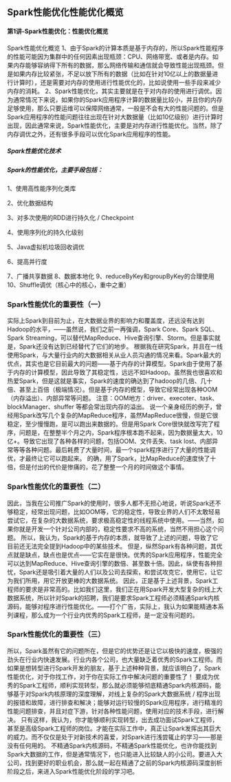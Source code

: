 ## Spark性能优化性能优化概览#### 第1讲-Spark性能优化：性能优化概览Spark性能优化概览1、由于Spark的计算本质是基于内存的，所以Spark性能程序的性能可能因为集群中的任何因素出现瓶颈：CPU、网络带宽、或者是内存。如果内存能够容纳得下所有的数据，那么网络传输和通信就会导致性能出现瓶颈。但是如果内存比较紧张，不足以放下所有的数据（比如在针对10亿以上的数据量进行计算时），还是需要对内存的使用进行性能优化的，比如说使用一些手段来减少内存的消耗。2、Spark性能优化，其实主要就是在于对内存的使用进行调优。因为通常情况下来说，如果你的Spark应用程序计算的数据量比较小，并且你的内存足够使用，那么只要运维可以保障网络通常，一般是不会有大的性能问题的。但是Spark应用程序的性能问题往往出现在针对大数据量（比如10亿级别）进行计算时出现，因此通常来说，Spark性能优化，主要是对内存进行性能优化。当然，除了内存调优之外，还有很多手段可以优化Spark应用程序的性能。##### Spark性能优化技术##### Spark的性能优化，主要手段包括：1、使用高性能序列化类库2、优化数据结构3、对多次使用的RDD进行持久化 / Checkpoint4、使用序列化的持久化级别5、Java虚拟机垃圾回收调优6、提高并行度7、广播共享数据8、数据本地化9、reduceByKey和groupByKey的合理使用10、Shuffle调优（核心中的核心，重中之重）### Spark性能优化的重要性（一）实际上Spark到目前为止，在大数据业界的影响力和覆盖度，还远没有达到Hadoop的水平，——虽然说，我们之前一再强调，Spark Core、Spark SQL、Spark Streaming，可以替代MapReduce、Hive查询引擎、Storm。但是事实就是，Spark还没有达到已经替代了它们的地步。根据我在研究Spark，并且在一线使用Spark，与大量行业内的大数据相关从业人员沟通的情况来看。Spark最大的优点，其实也是它目前最大的问题——基于内存的计算模型。Spark由于使用了基于内存的计算模型，因此导致了其稳定性，远远不如Hadoop。虽然我也很喜欢和热爱Spark，但是这就是事实，Spark的速度的确达到了hadoop的几倍、几十倍、甚至上百倍（极端情况）。但是基于内存的模型，导致它经常出现各种OOM（内存溢出）、内部异常等问题。注意：OOM地方：driver、execoter、task、blockManager、shuffer 等都会常出现内存的溢出。说一个亲身经历的例子，曾经用Spark改写几个复杂的MapReduce程序，虽然MapReduce很慢，但是它很稳定，至少慢慢跑，是可以跑出来数据的。但是用Spark Core很快就改写完了程序，问题是，在整整半个月之内，Spark程序根本跑不起来，因为数据量太大，10亿+。导致它出现了各种各样的问题，包括OOM、文件丢失、task lost、内部异常等等各种问题。最后耗费了大量时间，最一个spark程序进行了大量的性能调优，才最终让它可以跑起来。    的确，用了Spark，比MapReduce的速度快了十倍，但是付出的代价是惨痛的，花了整整一个月的时间做这个事情。    ### Spark性能优化的重要性（二）因此，当我在公司推广Spark的使用时，很多人都不无担心地说，听说Spark还不够稳定，经常出现问题，比如OOM等，它的稳定性，导致业界的人们不太敢轻易尝试它，在复杂的大数据系统，要求极高稳定性的线程系统中使用。——当然，如果你就是开发一个针对公司内部的，稳定性要求不高的系统，当然不用担心这个问题。所以，我认为，Spark的基于内存的本质，就导致了上述的问题，导致了它目前还无法完全提到Hadoop中的某些技术。但是，纵然Spark有各种问题，其优点就是缺点，缺点也是优点——它实在是很快。优秀的Spark应用程序，性能完全可以达到MapReduce、Hive查询引擎的数倍、甚至数十倍。因此，纵使有各种担忧，Spark还是吸引着大量的人们以及公司去探索，和尝试攻克它，使用它，让它为我们所用，用它开放更棒的大数据系统。因此，正是基于上述背景，Spark工程师的要求是非常高的。比如我们这里，我们正在用Spark开发大型复杂的线上大数据系统，所以针对Spark的招聘，我们是要求Spark工程师必须精通Spark内核源码，能够对程序进行性能优化。——打个广告，实际上，我认为如果能精通本系列课程，那么成为一个行业内优秀的Spark工程师，是一定没有问题的。### Spark性能优化的重要性（三）所以，Spark虽然有它的问题所在，但是它的优势还是让它以极快的速度，极强的劲头在行业内快速发展。行业内各个公司，也大量缺乏着优秀的Spark工程师。而如果是想转型进行Spark开发的朋友，基于上述种种背景，就应该明白了，Spark性能优化，对于你找工作，对于你在实际工作中解决问题的重要性了！要成为优秀的Spark工程师，顺利实现转型，那么就必须能够彻底精通Spark内核源码，能够基于对Spark内核原理的深度理解，对线上复杂的Spark大数据系统 / 程序出现的报错和故障，进行排查和解决；能够对运行较慢的Spark应用程序，进行精准的性能问题排查，并且对症下游，针对各种性能问题，使用对应的技术手段，进行解决。只有这样，我认为，你才能够顺利实现转型，出去成功面试Spark工程师，甚至是高级Spark工程师的岗位。才能在实际工作中，真正让Spark发挥出其巨大的威力。而不仅仅是处于对新技术的喜爱，对Spark进行浅尝辄止的学习——那是没有任何用的。不精通Spark内核源码，不精通Spark性能优化，也许你能找到Spark大数据的工作，但是通常情况下，也只能进入比较缺人的小公司。要进入大公司，找到更好的职业机会，那么就一起在精通了之前的Spark内核源码深度剖析阶段之后，来进入Spark性能优化阶段的学习吧。